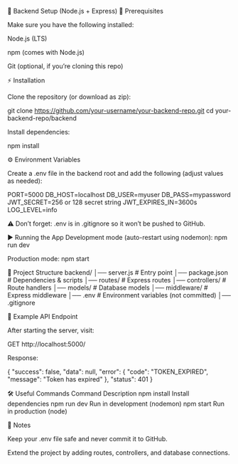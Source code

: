 🚀 Backend Setup (Node.js + Express)
📌 Prerequisites

Make sure you have the following installed:

Node.js (LTS)

npm
(comes with Node.js)

Git (optional, if you’re cloning this repo)

⚡ Installation

Clone the repository (or download as zip):

git clone https://github.com/your-username/your-backend-repo.git
cd your-backend-repo/backend

Install dependencies:

npm install

⚙️ Environment Variables

Create a .env file in the backend root and add the following (adjust values as needed):

PORT=5000
DB_HOST=localhost
DB_USER=myuser
DB_PASS=mypassword
JWT_SECRET=256 or 128 secret string
JWT_EXPIRES_IN=3600s
LOG_LEVEL=info

⚠️ Don’t forget: .env is in .gitignore so it won’t be pushed to GitHub.

▶️ Running the App
Development mode (auto-restart using nodemon):
npm run dev

Production mode:
npm start

📂 Project Structure
backend/
│── server.js # Entry point
│── package.json # Dependencies & scripts
│── routes/ # Express routes
│── controllers/ # Route handlers
│── models/ # Database models
│── middleware/ # Express middleware
│── .env # Environment variables (not committed)
│── .gitignore

🔗 Example API Endpoint

After starting the server, visit:

GET http://localhost:5000/

Response:

{
"success": false,
"data": null,
"error": {
"code": "TOKEN_EXPIRED",
"message": "Token has expired"
},
"status": 401
}

🛠️ Useful Commands
Command Description
npm install Install dependencies
npm run dev Run in development (nodemon)
npm start Run in production (node)

📝 Notes

Keep your .env file safe and never commit it to GitHub.

Extend the project by adding routes, controllers, and database connections.
